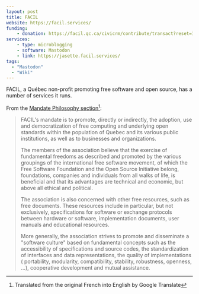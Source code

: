 ```yaml
---
layout: post
title: FACIL
website: https://facil.services/
funding:
    - donation: https://facil.qc.ca/civicrm/contribute/transact?reset=1&id=2
services:
    - type: microblogging
    - software: Mastodon
    - link: https://jasette.facil.services/
tags:
  - "Mastodon"
  - "Wiki"
---
```

FACIL, a Québec non-profit promoting free software and open source, has a number of services it runs.

From the [Mandate Philosophy section](https://facil.qc.ca/association/mandat)[^gtranslate]: 

[^gtranslate]: Translated from the original French into English by Google Translate

> FACIL's mandate is to promote, directly or indirectly, the adoption, use and democratization of free computing and underlying open standards within the population of Quebec and its various public institutions, as well as to businesses and organizations.
>
> The members of the association believe that the exercise of fundamental freedoms as described and promoted by the various groupings of the international free software movement, of which the Free Software Foundation and the Open Source Initiative belong, foundations, companies and individuals from all walks of life, is beneficial and that its advantages are technical and economic, but above all ethical and political.
>
> The association is also concerned with other free resources, such as free documents. These resources include in particular, but not exclusively, specifications for software or exchange protocols between hardware or software, implementation documents, user manuals and educational resources.
>
> More generally, the association strives to promote and disseminate a "software culture" based on fundamental concepts such as the accessibility of specifications and source codes, the standardization of interfaces and data representations, the quality of implementations ( portability, modularity, compatibility, stability, robustness, openness, ...), cooperative development and mutual assistance.
